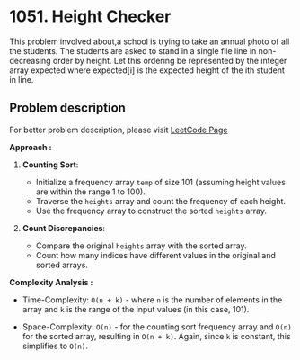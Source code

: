 # 1051. Height Checker

This problem involved about,a school is trying to take an annual photo of all the students. The students are asked to stand in a single file line in non-decreasing order by height. Let this ordering be represented by the integer array expected where expected[i] is the expected height of the ith student in line.

## Problem description

For better problem description, please visit [LeetCode Page](https://leetcode.com/problems/height-checker/description/)

**Approach :**<br/>

1. **Counting Sort**:

    - Initialize a frequency array `temp` of size 101 (assuming height values are within the range 1 to 100).
    - Traverse the `heights` array and count the frequency of each height.
    - Use the frequency array to construct the sorted `heights` array.

2. **Count Discrepancies**:

    - Compare the original `heights` array with the sorted array.
    - Count how many indices have different values in the original and sorted arrays.

**Complexity Analysis :**<br/>

-   Time-Complexity: `O(n + k)` - where `n` is the number of elements in the array and `k` is the range of the input values (in this case, 101).

-   Space-Complexity: `O(n)` - for the counting sort frequency array and `O(n)` for the sorted array, resulting in `O(n + k)`. Again, since `k` is constant, this simplifies to `O(n)`.
